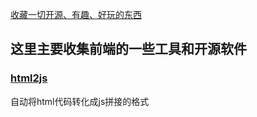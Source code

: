 
[收藏一切开源、有趣、好玩的东西](https://github.com/ityouknow/collect-open-source)


## 这里主要收集前端的一些工具和开源软件


### [html2js](http://www.css88.com/tool/html2js/)

自动将html代码转化成js拼接的格式